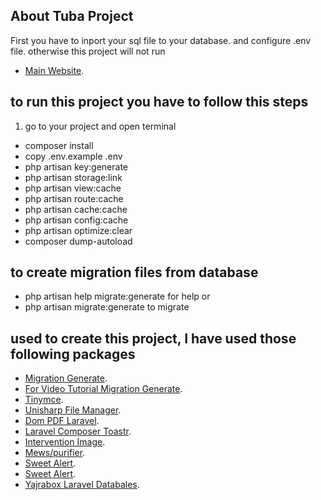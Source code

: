 ## About Tuba Project

First you have to inport your sql file to your database. and configure .env file. otherwise this project will not run

- [Main Website](http://www.tubaglobal.com/).



## to run this project you have to follow this steps
1. go to your project and open terminal
- composer install<br/>
- copy .env.example .env<br/>
- php artisan key:generate<br/>
- php artisan storage:link<br/>
- php artisan view:cache<br/>
- php artisan route:cache<br/>
- php artisan cache:cache<br/>
- php artisan config:cache<br/>
- php artisan optimize:clear<br/>
- composer dump-autoload
## to create migration files from database
- php artisan help migrate:generate for help or <br/>
- php artisan  migrate:generate to migrate<br/>

## used to create this project, I have used those following packages
- [Migration Generate](https://github.com/kitloong/laravel-migrations-generator).<br/>
- [For Video Tutorial Migration Generate](https://www.youtube.com/watch?v=eLybI4WPuWc).<br/>
- [Tinymce](https://www.tiny.cloud/).<br/>
- [Unisharp File Manager](https://www.tiny.cloud/).<br/>
- [Dom PDF Laravel](https://github.com/barryvdh/laravel-dompdf).<br/>
- [Laravel Composer Toastr](https://github.com/brian2694/laravel-toastr).<br/>
- [Intervention Image](http://image.intervention.io/).<br/>
- [Mews/purifier](https://packagist.org/packages/mews/purifier).<br/>
- [Sweet Alert](https://github.com/realrashid/sweet-alert).<br/>
- [Sweet Alert](https://github.com/realrashid/sweet-alert).<br/>
- [Yajrabox Laravel Databales](https://yajrabox.com/docs/laravel-datatables/master/installation).<br/>

